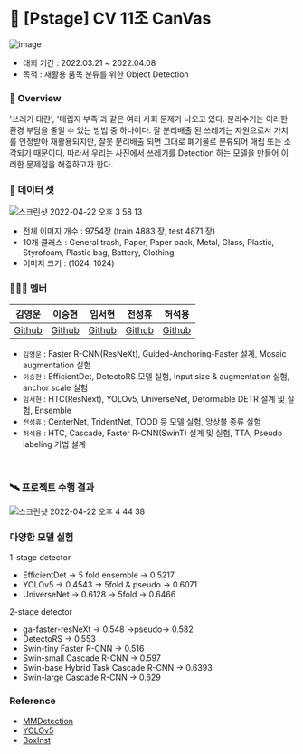 # 🎨 [Pstage] CV 11조 CanVas 

![image](https://user-images.githubusercontent.com/91659448/164386988-ddda3bd7-214c-4212-b657-c2fe42975d52.png)
- 대회 기간 : 2022.03.21 ~ 2022.04.08
- 목적 : 재활용 품목 분류를 위한 Object Detection

### 🔎 Overview

 '쓰레기 대란', '매립지 부족'과 같은 여러 사회 문제가 나오고 있다. 분리수거는 이러한 환경 부담을 줄일 수 있는 방법 중 하나이다. 잘 분리배출 된 쓰레기는 자원으로서 가치를 인정받아 재활용되지만, 잘못 분리배출 되면 그대로 폐기물로 분류되어 매립 또는 소각되기 때문이다. 따라서 우리는 사진에서 쓰레기를 Detection 하는 모델을 만들어 이러한 문제점을 해결하고자 한다.

### 💾  데이터 셋
![스크린샷 2022-04-22 오후 3 58 13](https://user-images.githubusercontent.com/68208055/164621090-2ac83869-d6b6-4b6a-bde4-fe5275252d83.png)

- 전체 이미지 개수 : 9754장 (train 4883 장, test 4871 장)
- 10개 클래스 : General trash, Paper, Paper pack, Metal, Glass, Plastic, Styrofoam, Plastic bag, Battery, Clothing
- 이미지 크기 : (1024, 1024)


### 🧑‍🤝‍🧑 멤버
| 김영운 | 이승현 | 임서현 | 전성휴 | 허석용 |  
| :-: | :-: | :-: | :-: | :-: |  
|[Github](https://github.com/Cronople) | [Github](https://github.com/sseunghyuns) | [Github](https://github.com/seohl16) | [Github](https://github.com/shhommychon) | [Github](https://github.com/HeoSeokYong)

- `김영운` : Faster R-CNN(ResNeXt), Guided-Anchoring-Faster 설계, Mosaic augmentation 실험
- `이승현` : EfficientDet, DetectoRS 모델 실험, Input size & augmentation 실험, anchor scale 실험
- `임서현` : HTC(ResNext), YOLOv5, UniverseNet, Deformable DETR 설계 및 실험, Ensemble
- `전성휴` : CenterNet, TridentNet, TOOD 등 모델 실험, 앙상블 종류 실험
- `허석용` : HTC, Cascade, Faster R-CNN(SwinT) 설계 및 실험, TTA, Pseudo labeling 기법 설계

<br>

### 🛰️ 프로젝트 수행 결과 

![스크린샷 2022-04-22 오후 4 44 38](https://user-images.githubusercontent.com/68208055/164637453-d9b0433e-16f5-43cd-ad10-0d08d0dfeeac.png)

### 다양한 모델 실험 
1-stage detector
- EfficientDet → 5 fold ensemble → 0.5217
- YOLOv5 → 0.4543 → 5fold & pseudo → 0.6071
- UniverseNet → 0.6128 ​​→ 5fold → 0.6466

2-stage detector
- ga-faster-resNeXt → 0.548 →pseudo→ 0.582
- DetectoRS → 0.553
- Swin-tiny Faster R-CNN → 0.516
- Swin-small Cascade R-CNN → 0.597
- Swin-base Hybrid Task Cascade R-CNN → 0.6393
- Swin-large Cascade R-CNN → 0.629



### Reference
- [MMDetection](https://github.com/open-mmlab/mmdetection)
- [YOLOv5](https://github.com/ultralytics/yolov5)
- [BoxInst](https://github.com/wangbo-zhao/OpenMMLab-BoxInst)
